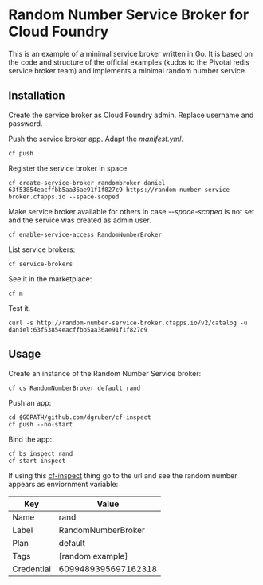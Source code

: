 # Random Number Service Broker for Cloud Foundry

This is an example of a minimal service broker written in Go. It is based on 
the code and structure of the official examples (kudos to the Pivotal redis
service broker team) and implements a minimal random number service.

## Installation

Create the service broker as Cloud Foundry admin. Replace username and password.

Push the service broker app. Adapt the _manifest.yml_.

    cf push 

Register the service broker in space.

    cf create-service-broker randombroker daniel 63f53854eacffbb5aa36ae91f1f827c9 https://random-number-service-broker.cfapps.io --space-scoped

Make service broker available for others in case _--space-scoped_ is not set and the service was created as admin user.

    cf enable-service-access RandomNumberBroker

List service brokers:

    cf service-brokers

See it in the marketplace:

    cf m

Test it.

    curl -s http://random-number-service-broker.cfapps.io/v2/catalog -u daniel:63f53854eacffbb5aa36ae91f1f827c9

## Usage

Create an instance of the Random Number Service broker:

    cf cs RandomNumberBroker default rand

Push an app:

    cd $GOPATH/github.com/dgruber/cf-inspect
    cf push --no-start

Bind the app:

    cf bs inspect rand
    cf start inspect

If using this [cf-inspect](https://github.com/dgruber/cf-inspect) thing go to the url and see the random number appears as enviornment variable:

Key | Value
--- | --- 
Name | rand
Label | RandomNumberBroker
Plan | default
Tags | [random example]
Credential | 6099489395697162318
